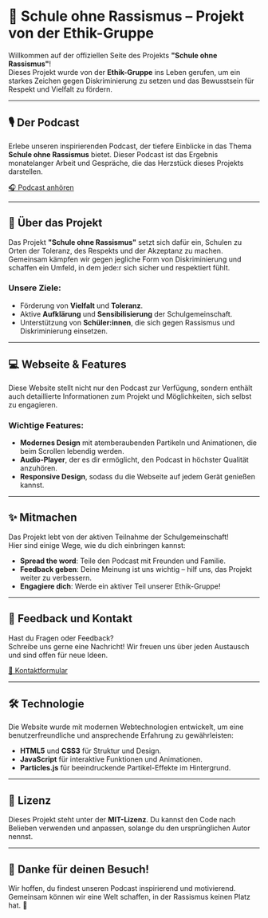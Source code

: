 # 📡 **Schule ohne Rassismus – Projekt von der Ethik-Gruppe**

Willkommen auf der offiziellen Seite des Projekts **"Schule ohne Rassismus"**!  
Dieses Projekt wurde von der **Ethik-Gruppe** ins Leben gerufen, um ein starkes Zeichen gegen Diskriminierung zu setzen und das Bewusstsein für Respekt und Vielfalt zu fördern.

---

## 🎙️ **Der Podcast**

Erlebe unseren inspirierenden Podcast, der tiefere Einblicke in das Thema **Schule ohne Rassismus** bietet. Dieser Podcast ist das Ergebnis monatelanger Arbeit und Gespräche, die das Herzstück dieses Projekts darstellen.  

[🎧 Podcast anhören](https://open.spotify.com/episode/3r5TP02PEVHPU4noOutxWK?si=l4JYFZkQS1evrYX9VGgBwA)

---

## 🌟 **Über das Projekt**

Das Projekt **"Schule ohne Rassismus"** setzt sich dafür ein, Schulen zu Orten der Toleranz, des Respekts und der Akzeptanz zu machen. Gemeinsam kämpfen wir gegen jegliche Form von Diskriminierung und schaffen ein Umfeld, in dem jede:r sich sicher und respektiert fühlt.

### Unsere Ziele:
- Förderung von **Vielfalt** und **Toleranz**.
- Aktive **Aufklärung** und **Sensibilisierung** der Schulgemeinschaft.
- Unterstützung von **Schüler:innen**, die sich gegen Rassismus und Diskriminierung einsetzen.

---

## 💻 **Webseite & Features**

Diese Website stellt nicht nur den Podcast zur Verfügung, sondern enthält auch detaillierte Informationen zum Projekt und Möglichkeiten, sich selbst zu engagieren. 

### Wichtige Features:
- **Modernes Design** mit atemberaubenden Partikeln und Animationen, die beim Scrollen lebendig werden.
- **Audio-Player**, der es dir ermöglicht, den Podcast in höchster Qualität anzuhören.
- **Responsive Design**, sodass du die Webseite auf jedem Gerät genießen kannst.

---

## ✨ **Mitmachen**

Das Projekt lebt von der aktiven Teilnahme der Schulgemeinschaft!  
Hier sind einige Wege, wie du dich einbringen kannst:
- **Spread the word**: Teile den Podcast mit Freunden und Familie.
- **Feedback geben**: Deine Meinung ist uns wichtig – hilf uns, das Projekt weiter zu verbessern.
- **Engagiere dich**: Werde ein aktiver Teil unserer Ethik-Gruppe!

---

## 💬 **Feedback und Kontakt**

Hast du Fragen oder Feedback?  
Schreibe uns gerne eine Nachricht! Wir freuen uns über jeden Austausch und sind offen für neue Ideen.  

[📧 Kontaktformular](#)

---

## 🛠️ **Technologie**

Die Website wurde mit modernen Webtechnologien entwickelt, um eine benutzerfreundliche und ansprechende Erfahrung zu gewährleisten:

- **HTML5** und **CSS3** für Struktur und Design.
- **JavaScript** für interaktive Funktionen und Animationen.
- **Particles.js** für beeindruckende Partikel-Effekte im Hintergrund.

---

## 📜 **Lizenz**

Dieses Projekt steht unter der **MIT-Lizenz**. Du kannst den Code nach Belieben verwenden und anpassen, solange du den ursprünglichen Autor nennst.

---

## 🤝 **Danke für deinen Besuch!**

Wir hoffen, du findest unseren Podcast inspirierend und motivierend.  
Gemeinsam können wir eine Welt schaffen, in der Rassismus keinen Platz hat. 💪
